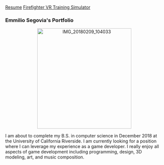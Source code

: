 [Resume](Firefighter_VR_Training_Simulator.md)
[Firefighter VR Training Simulator](Firefighter_VR_Training_Simulator)

### Emmilio Segovia's Portfolio

<center><img src="https://image.ibb.co/i9oDAK/IMG_20180209_104033.jpg" alt="IMG_20180209_104033" border="0" width="300" height="320"></center>


I am about to complete my B.S. in computer science in December 2018 at the University of California Riverside. I am currently looking for a position where I can leverage my experience as a game developer. I really enjoy all aspects of game development including programming, design, 3D modeling, art, and music composition.
